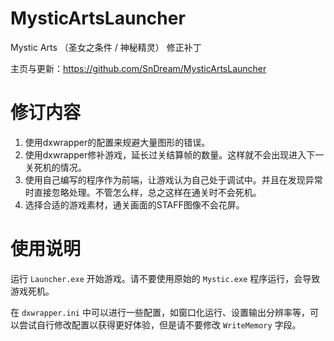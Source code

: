 # MysticArtsLauncher

Mystic Arts （圣女之条件 / 神秘精灵） 修正补丁

主页与更新：https://github.com/SnDream/MysticArtsLauncher

# 修订内容

1. 使用dxwrapper的配置来规避大量图形的错误。
2. 使用dxwrapper修补游戏，延长过关结算帧的数量。这样就不会出现进入下一关死机的情况。
3. 使用自己编写的程序作为前端，让游戏认为自己处于调试中。并且在发现异常时直接忽略处理。不管怎么样，总之这样在通关时不会死机。
4. 选择合适的游戏素材，通关画面的STAFF图像不会花屏。

# 使用说明

运行 `Launcher.exe` 开始游戏。请不要使用原始的 `Mystic.exe` 程序运行，会导致游戏死机。

在 `dxwrapper.ini` 中可以进行一些配置，如窗口化运行、设置输出分辨率等，可以尝试自行修改配置以获得更好体验，但是请不要修改 `WriteMemory` 字段。

